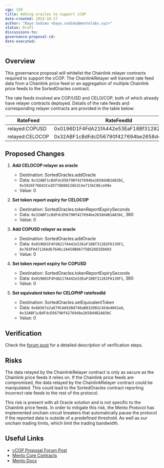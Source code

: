 ```yaml
---
cgp: 150
title: Adding oracles to support cCOP
date-created: 2024-10-17
author: "Bayo Sodimu <bayo.sodimu@mentolabs.xyz>"
status: Draft
discussions-to:
governance-proposal-id:
date-executed:
---
```


## Overview

This governance proposal will whitelist the Chainlink relayer contracts required to support the cCOP. The ChainlinkRelayer will transmit rate feed data from a Chainlink price feed or an aggregation of multiple Chainlink price feeds to the SortedOracles contract.

The rate feeds involved are COP/USD and CELO/COP, both of which already have relayer contracts deployed. Details of the rate feeds and corresponding relayer contracts are provided in the table below:

| RateFeed        | RateFeedId                                 | Relayer Contract                                                                                                                  |
| --------------- | ------------------------------------------ | --------------------------------------------------------------------------------------------------------------------------------- |
| relayed:COPUSD  | 0x0196D1F4FdA21fA442e53EaF18Bf31282F6139F1 | [0x783F947126Adb7646c2A459B867f5B526D2E6603](https://celoscan.io/address/0x783F947126Adb7646c2A459B867f5B526D2E6603#readContract)                                                                                                                                  |
| relayed:CELOCOP | 0x32ABF1cBdFdcD56790f427694be2658d4B1A83bC | [0x5926F76D43Ce2D778880226b3C4e7156C8Ece99e](https://celoscan.io/address/0x5926F76D43Ce2D778880226b3C4e7156C8Ece99e#readContract) |

## Proposed Changes

1. **Add CELOCOP relayer as oracle**

    - Destination: SortedOracles.addOracle
    - Data: `0x32ABF1cBdFdcD56790f427694be2658d4B1A83bC`, `0x5926F76D43Ce2D778880226b3C4e7156C8Ece99e`
    - Value: 0

2. **Set token report expiry for CELOCOP**

    - Destination: SortedOracles.tokenReportExpirySeconds
    - Data: `0x32ABF1cBdFdcD56790f427694be2658d4B1A83bC`, 360
    - Value: 0

3. **Add COPUSD relayer as oracle**

    - Destination: SortedOracles.addOracle
    - Data: `0x0196D1F4FdA21fA442e53EaF18Bf31282F6139F1`, `0x783F947126Adb7646c2A459B867f5B526D2E6603`
    - Value: 0

4. **Set token report expiry for COPUSD**

    - Destination: SortedOracles.tokenReportExpirySeconds
    - Data: `0x0196D1F4FdA21fA442e53EaF18Bf31282F6139F1`, 360
    - Value: 0

5. **Set equivalent token for CELOPHP ratefeedId**

    - Destination: SortedOracles.setEquivalentToken
    - Data: `0x8A567e2aE79CA692Bd748aB832081C45de4041eA`, `0x32ABF1cBdFdcD56790f427694be2658d4B1A83bC`
    - Value: 0

## Verification

Check the [forum post](https://forum.celo.org/t/launch-of-ccop-colombia-s-first-decentralized-stablecoin/9211) for a detailed description of verification steps.

## Risks

The data relayed by the ChainlinkRelayer contract is only as secure as the Chainlink price feeds it relies on. If the Chainlink price feeds are compromised, the data relayed by the ChainlinkRelayer contract could be manipulated. This could lead to the SortedOracles contract reporting incorrect rate feeds to the rest of the protocol.

This risk is present with all Oracle solution and is not specific to the Chainlink price feeds. In order to mitigate this risk, the Mento Protocol has implemented onchain circuit breakers that automatically pause the protocol if the reported data is outside of a predefined threshold. As well as our onchain trading limits, which limit the trading bandwidth.

## Useful Links

- [cCOP Proposal Forum Post](https://forum.celo.org/t/launch-of-ccop-colombia-s-first-decentralized-stablecoin/9211)
- [Mento Core Contracts](https://github.com/mento-protocol/mento-core)
- [Mento Docs](https://docs.mento.org)
